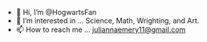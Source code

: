 - 👋 Hi, I’m @HogwartsFan
- 👀 I’m interested in ... Science, Math, Wrighting, and Art.
- 📫 How to reach me ... juliannaemery11@gmail.com

<!---
HogwartsFan/HogwartsFan is a ✨ special ✨ repository because its `README.md` (this file) appears on your GitHub profile.
You can click the Preview link to take a look at your changes.
--->
